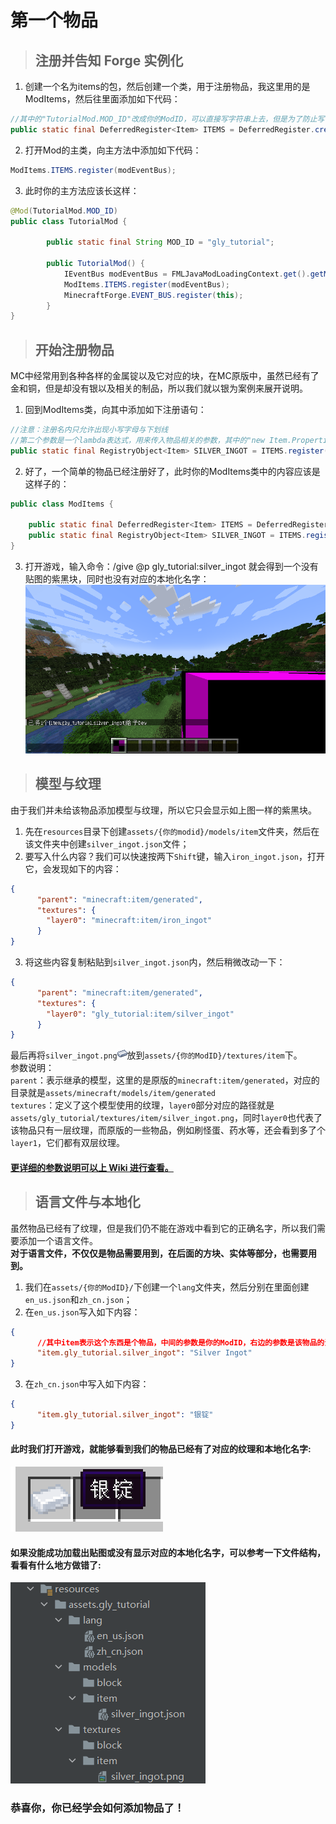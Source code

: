 # 第一个物品
> ## 注册并告知 Forge 实例化
1. 创建一个名为items的包，然后创建一个类，用于注册物品，我这里用的是ModItems，然后往里面添加如下代码：
```java
//其中的"TutorialMod.MOD_ID"改成你的ModID，可以直接写字符串上去，但是为了防止写错，这里建议直接使用Mod主类中的静态String字段。
public static final DeferredRegister<Item> ITEMS = DeferredRegister.create(ForgeRegistries.ITEMS, TutorialMod.MOD_ID);
```
2. 打开Mod的主类，向主方法中添加如下代码：
```java
ModItems.ITEMS.register(modEventBus);
```
3. 此时你的主方法应该长这样：
```java
@Mod(TutorialMod.MOD_ID)
public class TutorialMod {

        public static final String MOD_ID = "gly_tutorial";
    
        public TutorialMod() {
            IEventBus modEventBus = FMLJavaModLoadingContext.get().getModEventBus();
            ModItems.ITEMS.register(modEventBus);
            MinecraftForge.EVENT_BUS.register(this);
        }
}
```

> ## 开始注册物品
MC中经常用到各种各样的金属锭以及它对应的块，在MC原版中，虽然已经有了金和铜，但是却没有银以及相关的制品，所以我们就以银为案例来展开说明。
1. 回到ModItems类，向其中添加如下注册语句：
```java
//注意：注册名内只允许出现小写字母与下划线
//第二个参数是一个lambda表达式，用来传入物品相关的参数，其中的"new Item.Properties()"就是物品相关的属性，这里并未添加任何的属性。
public static final RegistryObject<Item> SILVER_INGOT = ITEMS.register("silver_ingot", () -> new Item(new Item.Properties()));
```
2. 好了，一个简单的物品已经注册好了，此时你的ModItems类中的内容应该是这样子的：
```java
public class ModItems {

    public static final DeferredRegister<Item> ITEMS = DeferredRegister.create(ForgeRegistries.ITEMS, TutorialMod.MOD_ID);
    public static final RegistryObject<Item> SILVER_INGOT = ITEMS.register("silver_ingot", () -> new Item(new Item.Properties()));
}
```
3. 打开游戏，输入命令：/give @p gly_tutorial:silver_ingot 就会得到一个没有贴图的紫黑块，同时也没有对应的本地化名字：\
![img.png](相关图片/紫黑块物品.png)

> ## 模型与纹理
由于我们并未给该物品添加模型与纹理，所以它只会显示如上图一样的紫黑块。
1. 先在`resources`目录下创建`assets/{你的modid}/models/item`文件夹，然后在该文件夹中创建`silver_ingot.json`文件；
2. 要写入什么内容？我们可以快速按两下`Shift`键，输入`iron_ingot.json`，打开它，会发现如下的内容：
```json
{
      "parent": "minecraft:item/generated",
      "textures": {
        "layer0": "minecraft:item/iron_ingot"
      }
}
```
3. 将这些内容复制粘贴到`silver_ingot.json`内，然后稍微改动一下：
```json
{
      "parent": "minecraft:item/generated",
      "textures": {
        "layer0": "gly_tutorial:item/silver_ingot"
      }
}
```
最后再将`silver_ingot.png`![img.png](相关图片/银锭.png)放到`assets/{你的ModID}/textures/item`下。\
参数说明：\
`parent`：表示继承的模型，这里的是原版的`minecraft:item/generated`，对应的目录就是`assets/minecraft/models/item/generated`\
`textures`：定义了这个模型使用的纹理，`layer0`部分对应的路径就是`assets/gly_tutorial/textures/item/silver_ingot.png`，同时`layer0`也代表了该物品只有一层纹理，而原版的一些物品，例如刷怪蛋、药水等，还会看到多了个`layer1`，它们都有双层纹理。

<h4>
    <a href="https://minecraft.fandom.com/zh/wiki/%E6%A8%A1%E5%9E%8B">更详细的参数说明可以上 Wiki 进行查看。</a>
</h4>

> ## 语言文件与本地化
虽然物品已经有了纹理，但是我们仍不能在游戏中看到它的正确名字，所以我们需要添加一个语言文件。\
**对于语言文件，不仅仅是物品需要用到，在后面的方块、实体等部分，也需要用到。**
1. 我们在`assets/{你的ModID}/`下创建一个`lang`文件夹，然后分别在里面创建`en_us.json`和`zh_cn.json`；
2. 在`en_us.json`写入如下内容：
```json
{
      //其中item表示这个东西是个物品，中间的参数是你的ModID，右边的参数是该物品的注册名
      "item.gly_tutorial.silver_ingot": "Silver Ingot"
}
```
3. 在`zh_cn.json`中写入如下内容：
```json
{
      "item.gly_tutorial.silver_ingot": "银锭"
}
```

<h4>此时我们打开游戏，就能够看到我们的物品已经有了对应的纹理和本地化名字:</h4>

![img.png](相关图片/显示名字.png)
<h4>如果没能成功加载出贴图或没有显示对应的本地化名字，可以参考一下文件结构，看看有什么地方做错了:</h4>

![img.png](相关图片/文件结构.png)

<h3>恭喜你，你已经学会如何添加物品了！</h3>